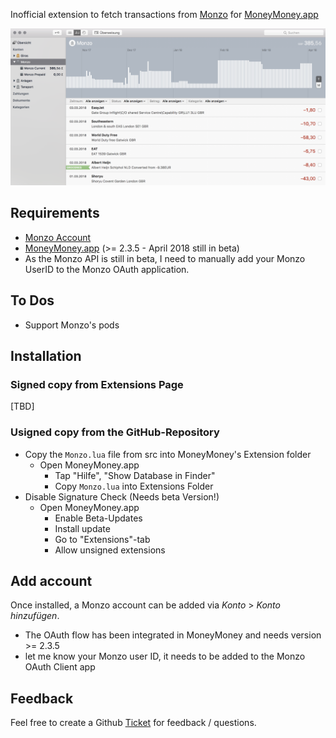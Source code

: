 Inofficial extension to fetch transactions from [Monzo](https://monzo.com) for [MoneyMoney.app](http://moneymoney-app.com)

![MoneyMoney screenshot with Monzo accounts](screenshots/monzo-accounts.png)

Requirements
----------------

* [Monzo Account](https://monzo.com)
* [MoneyMoney.app](http://moneymoney-app.com) (>= 2.3.5 - April 2018 still in beta)
* As the Monzo API is still in beta, I need to manually add your Monzo UserID to the Monzo OAuth application.

To Dos
---------
* Support Monzo's pods


Installation
------------

### Signed copy from Extensions Page

[TBD]

### Usigned copy from the GitHub-Repository

* Copy the `Monzo.lua` file from src into MoneyMoney's Extension folder
  * Open MoneyMoney.app
	* Tap "Hilfe", "Show Database in Finder"
	* Copy `Monzo.lua` into Extensions Folder
* Disable Signature Check (Needs beta Version!)
  * Open MoneyMoney.app
	* Enable Beta-Updates
	* Install update
	* Go to "Extensions"-tab
	* Allow unsigned extensions

Add account
-------------------

Once installed, a Monzo account can be added via *Konto* > *Konto hinzufügen*.

* The OAuth flow has been integrated in MoneyMoney and needs version >= 2.3.5
* let me know your Monzo user ID, it needs to be added to the Monzo OAuth Client app

Feedback
---------------------

Feel free to create a Github [Ticket](https://github.com/diederich/moneymoney-monzo/issues/new) for feedback / questions.

